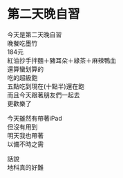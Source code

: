 
# 第二天晚自習
今天是第二天晚自習  
晚餐吃墨竹  
184元  
紅油抄手拌麵＋豬耳朵＋綠茶＋麻辣鴨血  
還算蠻划算的  
吃的超級飽  
五點吃到現在(十點半)還在飽  
而且今天跟著朋友們一起去  
更歡樂了  
  
今天雖然有帶著iPad  
但沒有用到  
明天我也帶著  
以備不時之需  
  
話說  
地科真的好難  

